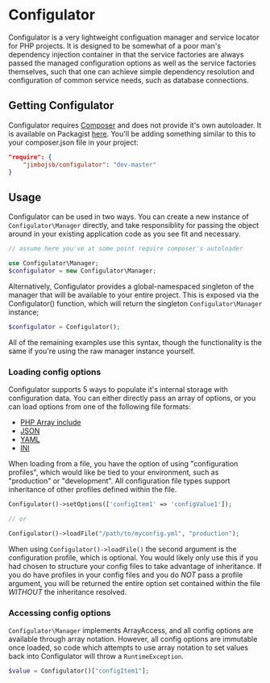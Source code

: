 # Configulator

Configulator is a very lightweight configuation manager and service locator for PHP projects. It is designed to be somewhat of a poor man's dependency injection container in that the service factories are always passed the managed configuration options as well as the service factories themselves, such that one can achieve simple dependency resolution and configuration of common service needs, such as database connections.

## Getting Configulator
Configulator requires [Composer](http://getcomposer.org) and does not provide it's own autoloader. It is available on Packagist [here](https://packagist.org/packages/jimbojsb/configulator). You'll be adding something similar to this to your composer.json file in your project:

```json
"require": {
    "jimbojsb/configulator": "dev-master"
}
```

## Usage
Configulator can be used in two ways. You can create a new instance of `Configulator\Manager` directly, and take responsiblity
for passing the object around in your existing application code as you see fit and necessary.

```php
// assume here you've at some point require composer's autoloader

use Configulator\Manager;
$configulator = new Configulator\Manager;
```

Alternatively, Configulator provides a global-namespaced singleton of the manager that will be available to your entire project. This is exposed via the Configulator() function, which will return the singleton `Configulator\Manager` instance;

```php
$configulator = Configulator();
```

All of the remaining examples use this syntax, though the functionality is the same if you're using the raw manager instance yourself.


### Loading config options
Configulator supports 5 ways to populate it's internal storage with configuration data. You can either directly pass an array of options, or you can load options from one of the following file formats:
* [PHP Array include](https://github.com/jimbojsb/configulator/blob/master/tests/resources/test_config.php)
* [JSON](https://github.com/jimbojsb/configulator/blob/master/tests/resources/test_config.json)
* [YAML](https://github.com/jimbojsb/configulator/blob/master/tests/resources/test_config.yml)
* [INI](https://github.com/jimbojsb/configulator/blob/master/tests/resources/test_config.ini)

When loading from a file, you have the option of using "configuration profiles", which would like be tied to your environment, such as "production" or "development". All configuration file types support inheritance of other profiles defined within the file.

```php
Configulator()->setOptions(['configItem1' => 'configValue1']);

// or

Configulator()->loadFile("/path/to/myconfig.yml", "production");
```

When using `Configulator()->loadFile()` the second argument is the configuration profile, which is optional. You would likely only use this if you had chosen to structure your config files to take advantage of inheritance. If you do have profiles in your config files and you do _NOT_ pass a profile argument, you will be returned the entire option set contained within the file _WITHOUT_ the inheritance resolved.

### Accessing config options
`Configulator\Manager` implements ArrayAccess, and all config options are available through array notation. However, all config options are immutable once loaded, so code which attempts to use array notation to set values back into Configulator will throw a `RuntimeException`.

```php
$value = Configulator()["configItem1"];
```
